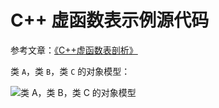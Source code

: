 # C++ 虚函数表示例源代码 

参考文章：[《C++虚函数表剖析》](https://leehao.blog.csdn.net/article/details/50688337)


类 `A`，类 `B`，类 `C` 的对象模型：

![类 A，类 B，类 C 的对象模型](https://leehao.oss-cn-shenzhen.aliyuncs.com/blog/%E5%AF%B9%E8%B1%A1%E6%A8%A1%E5%9E%8B.png)

